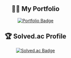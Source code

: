 <h2 align="center">👨‍💻 My Portfolio</h2>

<div align="center">
  <a href="https://jinyong3512.notion.site">
    <img src="https://img.shields.io/badge/Portfolio-Notion-blue?style=for-the-badge&logo=Notion&logoColor=white" alt="Portfolio Badge"/>
  </a>
</div>

<h2 align="center">🏆 Solved.ac Profile</h2>

<div align="center">
  <a href="https://solved.ac/wlsdyd4">
    <img src="http://mazassumnida.wtf/api/v2/generate_badge?boj=wlsdyd4" alt="Solved.ac Badge"/>
  </a>
</div>
